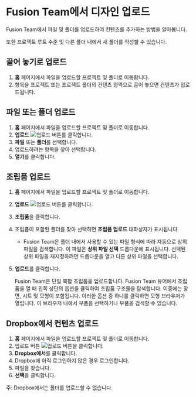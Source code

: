 Fusion Team에서 디자인 업로드
=====================

Fusion Team에서 파일 및 폴더를 업로드하여 컨텐츠를 추가하는 방법을 알아봅니다.

또한 프로젝트 루트 수준 및 다른 폴더 내에서 새 폴더를 작성할 수 있습니다.

## 끌어 놓기로 업로드

1.  **홈** 페이지에서 파일을 업로드할 프로젝트 및 폴더로 이동합니다.
2.  항목을 프로젝트 또는 프로젝트 폴더의 컨텐츠 영역으로 끌어 놓으면 컨텐츠가 업로드됩니다.

## 파일 또는 폴더 업로드

1.  **홈** 페이지에서 파일을 업로드할 프로젝트 및 폴더로 이동합니다.
2.  **업로드** ![업로드 버튼](https://help.autodesk.com/cloudhelp/KOR/Fusion-Import/images/ft-upload-icon.png)를 클릭합니다.
3.  **파일** 또는 **폴더**를 선택합니다.
4.  업로드하려는 항목을 찾아 선택합니다.
5.  **열기**를 클릭합니다.

## 조립품 업로드

1.  **홈** 페이지에서 파일을 업로드할 프로젝트 및 폴더로 이동합니다.
    
2.  **업로드** ![업로드 버튼](https://help.autodesk.com/cloudhelp/KOR/Fusion-Import/images/ft-upload-icon.png)를 클릭합니다.
    
3.  **조립품**을 클릭합니다.
    
4.  조립품이 포함된 폴더를 찾아 선택하면 **조립품 업로드** 대화상자가 표시됩니다.
    
    *   Fusion Team은 폴더 내에서 사용할 수 있는 파일 형식에 따라 자동으로 상위 파일을 검색합니다. 이 파일은 **상위 파일 선택** 드롭다운에 표시됩니다. 선택된 상위 파일을 재지정하려면 드롭다운을 열고 다른 상위 파일을 선택합니다.
5.  **업로드**를 클릭합니다.
    
    Fusion Team은 단일 복합 조립품을 업로드합니다. Fusion Team 뷰어에서 조립품을 열 때 왼쪽 상단의 옵션을 클릭하여 조립품 구조물을 탐색합니다. 이중에는 장면, 시트 및 모형이 포함됩니다. 이러한 옵션 중 하나를 클릭하면 모형 브라우저가 열립니다. 이 브라우저 내에서 부품을 선택하거나 부품을 검색할 수 있습니다.
    

## Dropbox에서 컨텐츠 업로드

1.  **홈** 페이지에서 파일을 업로드할 프로젝트 및 폴더로 이동합니다.
2.  업로드 버튼 ![업로드 버튼](https://help.autodesk.com/cloudhelp/KOR/Fusion-Import/images/ft-upload-icon.png)을 클릭합니다.
3.  **Dropbox에서**를 클릭합니다.
4.  Dropbox에 아직 로그인하지 않은 경우 로그인합니다.
5.  파일을 찾습니다.
6.  **선택**을 클릭합니다.

주: Dropbox에서는 폴더를 업로드할 수 없습니다.
